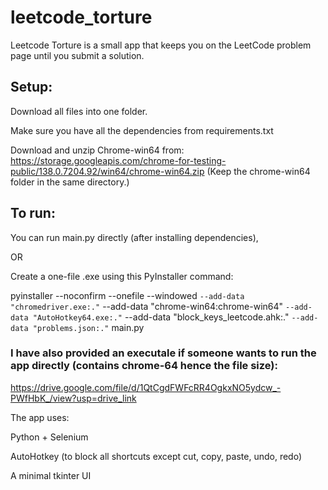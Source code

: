 # leetcode_torture
Leetcode Torture is a small app that keeps you on the LeetCode problem page until you submit a solution.

## Setup:

Download all files into one folder.

Make sure you have all the dependencies from requirements.txt

Download and unzip Chrome-win64 from:
https://storage.googleapis.com/chrome-for-testing-public/138.0.7204.92/win64/chrome-win64.zip
(Keep the chrome-win64 folder in the same directory.)

## To run:

You can run main.py directly (after installing dependencies), 

OR

Create a one-file .exe using this PyInstaller command:

pyinstaller --noconfirm --onefile --windowed `
--add-data "chromedriver.exe:." `
--add-data "chrome-win64:chrome-win64" `
--add-data "AutoHotkey64.exe:." `
--add-data "block_keys_leetcode.ahk:." `
--add-data "problems.json:." `
main.py

### I have also provided an executale if someone wants to run the app directly (contains chrome-64 hence the file size):
https://drive.google.com/file/d/1QtCgdFWFcRR4OgkxNO5ydcw_-PWfHbK_/view?usp=drive_link

The app uses:

Python + Selenium

AutoHotkey (to block all shortcuts except cut, copy, paste, undo, redo)

A minimal tkinter UI
